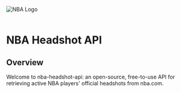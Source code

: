 ![NBA Logo](https://cdn.nba.com/logos/leagues/logo-nba.svg)
<br><br>

# NBA Headshot API

## Overview
Welcome to nba-headshot-api: an open-source, free-to-use API for retrieving active NBA players' official headshots from nba.com.
